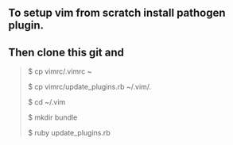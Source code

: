 
## To setup vim from scratch install pathogen plugin.

## Then clone this git and

> $ cp vimrc/.vimrc ~
>
> $ cp vimrc/update_plugins.rb ~/.vim/.
>
> $ cd ~/.vim
>
> $ mkdir bundle
>
> $ ruby update_plugins.rb


